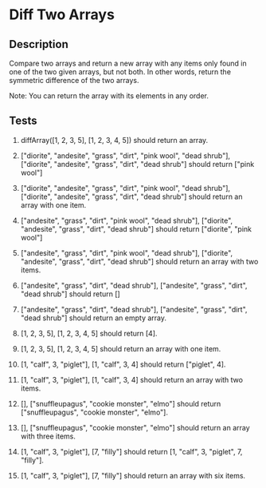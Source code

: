  # Diff Two Arrays

## Description

Compare two arrays and return a new array with any items only found in one of the two given arrays, but not both. In other words, return the symmetric difference of the two arrays.

Note: You can return the array with its elements in any order.

## Tests

1. diffArray([1, 2, 3, 5], [1, 2, 3, 4, 5]) should return an array.

2. ["diorite", "andesite", "grass", "dirt", "pink wool", "dead shrub"], ["diorite", "andesite", "grass", "dirt", "dead shrub"] should return ["pink wool"]

3. ["diorite", "andesite", "grass", "dirt", "pink wool", "dead shrub"], ["diorite", "andesite", "grass", "dirt", "dead shrub"] should return an array with one item.

4. ["andesite", "grass", "dirt", "pink wool", "dead shrub"], ["diorite", "andesite", "grass", "dirt", "dead shrub"] should return ["diorite", "pink wool"]

5. ["andesite", "grass", "dirt", "pink wool", "dead shrub"], ["diorite", "andesite", "grass", "dirt", "dead shrub"] should return an array with two items.

6. ["andesite", "grass", "dirt", "dead shrub"], ["andesite", "grass", "dirt", "dead shrub"] should return []

7. ["andesite", "grass", "dirt", "dead shrub"], ["andesite", "grass", "dirt", "dead shrub"] should return an empty array.

8. [1, 2, 3, 5], [1, 2, 3, 4, 5] should return [4].

9. [1, 2, 3, 5], [1, 2, 3, 4, 5] should return an array with one item.

10. [1, "calf", 3, "piglet"], [1, "calf", 3, 4] should return ["piglet", 4].

11. [1, "calf", 3, "piglet"], [1, "calf", 3, 4] should return an array with two items.

12. [], ["snuffleupagus", "cookie monster", "elmo"] should return ["snuffleupagus", "cookie monster", "elmo"].

13. [], ["snuffleupagus", "cookie monster", "elmo"] should return an array with three items.

14. [1, "calf", 3, "piglet"], [7, "filly"] should return [1, "calf", 3, "piglet", 7, "filly"].

15. [1, "calf", 3, "piglet"], [7, "filly"] should return an array with six items.